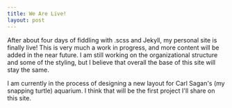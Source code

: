 ```yaml
---
title: We Are Live!
layout: post
---
```


After about four days of fiddling with .scss and Jekyll, my personal site is finally live! This is very much a work in progress, and more content will be added in the near future. I am still working on the organizational structure and some of the styling, but I believe that overall the base of this site will stay the same.

<!--more-->

I am currently in the process of designing a new layout for Carl Sagan's (my snapping turtle) aquarium. I think that will be the first project I'll share on this site. 

